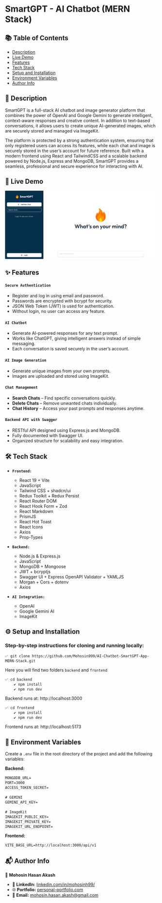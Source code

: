 # SmartGPT - AI Chatbot (MERN Stack)

## 📚 Table of Contents

- [Description](#-description)
- [Live Demo](#-live-demo)
- [Features](#-features)
- [Tech Stack](#️-tech-stack)
- [Setup and Installation](#️-setup-and-installation)
- [Environment Variables](#-environment-variables)
- [Author Info](#-author-info)

## 📝 Description

SmartGPT is a full-stack AI chatbot and image generator platform that combines the power of OpenAI and Google Gemini to generate intelligent, context-aware responses and creative content. In addition to text-based conversations, it allows users to create unique AI-generated images, which are securely stored and managed via ImageKit.

The platform is protected by a strong authentication system, ensuring that only registered users can access its features, while each chat and image is securely stored in the user’s account for future reference. Built with a modern frontend using React and TailwindCSS and a scalable backend powered by Node.js, Express and MongoDB, SmartGPT provides a seamless, professional and secure experience for interacting with AI.

## 🚀 Live Demo

[![Project Screenshot](./frontend/public/readme_file_img.png)](https://smart-gpt-app-client.vercel.app/)

## ✨ Features

#### `Secure Authentication`

- Register and log in using email and password.
- Passwords are encrypted with bcrypt for security.
- JSON Web Token (JWT) is used for authentication.
- Without login, no user can access any feature.

#### `AI Chatbot`

- Generate AI-powered responses for any text prompt.
- Works like ChatGPT, giving intelligent answers instead of simple messaging.
- Each conversation is saved securely in the user’s account.

#### `AI Image Generation`

- Generate unique images from your own prompts.
- Images are uploaded and stored using ImageKit.

#### `Chat Management`

- **Search Chats** – Find specific conversations quickly.
- **Delete Chats** – Remove unwanted chats individually.
- **Chat History** – Access your past prompts and responses anytime.

#### `Backend API with Swagger`

- RESTful API designed using Express.js and MongoDB.
- Fully documented with Swagger UI.
- Organized structure for scalability and easy integration.

## 🛠️ Tech Stack

- **`Frontend:`**

  - React 19 + Vite
  - JavaScript
  - Tailwind CSS + shadcn/ui
  - Redux Toolkit + Redux Persist
  - React Router DOM
  - React Hook Form + Zod
  - React Markdown
  - PrismJS
  - React Hot Toast
  - React Icons
  - Axios
  - Prop-Types

- **`Backend:`**
  - Node.js & Express.js
  - JavaScript
  - MongoDB + Mongoose
  - JWT + bcryptjs
  - Swagger UI + Express OpenAPI Validator + YAMLJS
  - Morgan + Cors + dotenv
  - Axios
- **`AI Integration:`**
  - OpenAI
  - Google Gemini AI
  - ImageKit

## ⚙️ Setup and Installation

### Step-by-step instructions for cloning and running locally:

```
✅ git clone https://github.com/Mohosin999/AI-Chatbot-SmartGPT-App-MERN-Stack.git
```

Here you will find two folders `backend` and `frontend`

```
✅ cd backend
    ✔️ npm install
    ✔️ npm run dev
```

Backend runs at: http://localhost:3000

```
✅ cd frontend
    ✔️ npm install
    ✔️ npm run dev
```

Frontend runs at: http://localhost:5173

## 🔑 Environment Variables

Create a `.env` file in the root directory of the project and add the following variables:

**Backend:**

```
MONGODB_URL=
PORT=3000
ACCESS_TOKEN_SECRET=

# GEMINI
GEMINI_API_KEY=

# ImageKit
IMAGEKIT_PUBLIC_KEY=
IMAGEKIT_PRIVATE_KEY=
IMAGEKIT_URL_ENDPOINT=
```

**Frontend:**

```
VITE_BASE_URL=http://localhost:3000/api/v1
```

## 📬 Author Info

👤 **Mohosin Hasan Akash**

- 💼 **LinkedIn:** [linkedin.com/in/mohosinh99/](https://www.linkedin.com/in/mohosinh99/)
- 🌐 **Portfolio:** [personal-portfolio.com](https://personal-portfolio-website-brown-nine.vercel.app/)
- 📧 **Email:** mohosin.hasan.akash@gmail.com
